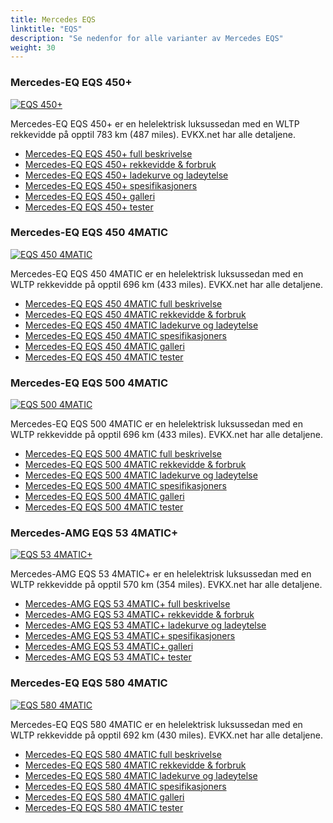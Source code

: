 ```yaml
---
title: Mercedes EQS
linktitle: "EQS"
description: "Se nedenfor for alle varianter av Mercedes EQS"
weight: 30
---
```

### Mercedes-EQ EQS 450+

<a href="eqs_450plus/"><img src="https://media.evkx.net/multimedia/models/mercedes/eqs/eqs_450plus/main_1_st.jpg" class="img-fluid" alt="EQS 450+" ></a>

Mercedes-EQ EQS 450+ er en helelektrisk luksussedan med en WLTP rekkevidde på opptil 783 km (487 miles). EVKX.net har alle detaljene. 

- [Mercedes-EQ EQS 450+ full beskrivelse](eqs_450plus/)
- [Mercedes-EQ EQS 450+ rekkevidde & forbruk](eqs_450plus/rangeandconsumption)
- [Mercedes-EQ EQS 450+ ladekurve og ladeytelse](eqs_450plus/chargingcurve)
- [Mercedes-EQ EQS 450+ spesifikasjoners](eqs_450plus/specifications)
- [Mercedes-EQ EQS 450+ galleri](eqs_450plus/gallery)
- [Mercedes-EQ EQS 450+ tester](eqs_450plus/reviews)

### Mercedes-EQ EQS 450 4MATIC

<a href="eqs_450_4matic/"><img src="https://media.evkx.net/multimedia/models/mercedes/eqs/eqs_450_4matic/main_1_st.jpg" class="img-fluid" alt="EQS 450 4MATIC" ></a>

Mercedes-EQ EQS 450 4MATIC er en helelektrisk luksussedan med en WLTP rekkevidde på opptil 696 km (433 miles). EVKX.net har alle detaljene. 

- [Mercedes-EQ EQS 450 4MATIC full beskrivelse](eqs_450_4matic/)
- [Mercedes-EQ EQS 450 4MATIC rekkevidde & forbruk](eqs_450_4matic/rangeandconsumption)
- [Mercedes-EQ EQS 450 4MATIC ladekurve og ladeytelse](eqs_450_4matic/chargingcurve)
- [Mercedes-EQ EQS 450 4MATIC spesifikasjoners](eqs_450_4matic/specifications)
- [Mercedes-EQ EQS 450 4MATIC galleri](eqs_450_4matic/gallery)
- [Mercedes-EQ EQS 450 4MATIC tester](eqs_450_4matic/reviews)

### Mercedes-EQ EQS 500 4MATIC

<a href="eqs_500_4matic/"><img src="https://media.evkx.net/multimedia/models/mercedes/eqs/eqs_500_4matic/main_1_st.jpg" class="img-fluid" alt="EQS 500 4MATIC" ></a>

Mercedes-EQ EQS 500 4MATIC er en helelektrisk luksussedan med en WLTP rekkevidde på opptil 696 km (433 miles). EVKX.net har alle detaljene. 

- [Mercedes-EQ EQS 500 4MATIC full beskrivelse](eqs_500_4matic/)
- [Mercedes-EQ EQS 500 4MATIC rekkevidde & forbruk](eqs_500_4matic/rangeandconsumption)
- [Mercedes-EQ EQS 500 4MATIC ladekurve og ladeytelse](eqs_500_4matic/chargingcurve)
- [Mercedes-EQ EQS 500 4MATIC spesifikasjoners](eqs_500_4matic/specifications)
- [Mercedes-EQ EQS 500 4MATIC galleri](eqs_500_4matic/gallery)
- [Mercedes-EQ EQS 500 4MATIC tester](eqs_500_4matic/reviews)

### Mercedes-AMG EQS 53 4MATIC+

<a href="eqs_53_4maticplus/"><img src="https://media.evkx.net/multimedia/models/mercedes/eqs/eqs_53_4maticplus/main_1_st.jpg" class="img-fluid" alt="EQS 53 4MATIC+" ></a>

Mercedes-AMG EQS 53 4MATIC+ er en helelektrisk luksussedan med en WLTP rekkevidde på opptil 570 km (354 miles). EVKX.net har alle detaljene. 

- [Mercedes-AMG EQS 53 4MATIC+ full beskrivelse](eqs_53_4maticplus/)
- [Mercedes-AMG EQS 53 4MATIC+ rekkevidde & forbruk](eqs_53_4maticplus/rangeandconsumption)
- [Mercedes-AMG EQS 53 4MATIC+ ladekurve og ladeytelse](eqs_53_4maticplus/chargingcurve)
- [Mercedes-AMG EQS 53 4MATIC+ spesifikasjoners](eqs_53_4maticplus/specifications)
- [Mercedes-AMG EQS 53 4MATIC+ galleri](eqs_53_4maticplus/gallery)
- [Mercedes-AMG EQS 53 4MATIC+ tester](eqs_53_4maticplus/reviews)

### Mercedes-EQ EQS 580 4MATIC

<a href="eqs_580_4matic/"><img src="https://media.evkx.net/multimedia/models/mercedes/eqs/eqs_580_4matic/main_1_st.jpg" class="img-fluid" alt="EQS 580 4MATIC" ></a>

Mercedes-EQ EQS 580 4MATIC er en helelektrisk luksussedan med en WLTP rekkevidde på opptil 692 km (430 miles). EVKX.net har alle detaljene. 

- [Mercedes-EQ EQS 580 4MATIC full beskrivelse](eqs_580_4matic/)
- [Mercedes-EQ EQS 580 4MATIC rekkevidde & forbruk](eqs_580_4matic/rangeandconsumption)
- [Mercedes-EQ EQS 580 4MATIC ladekurve og ladeytelse](eqs_580_4matic/chargingcurve)
- [Mercedes-EQ EQS 580 4MATIC spesifikasjoners](eqs_580_4matic/specifications)
- [Mercedes-EQ EQS 580 4MATIC galleri](eqs_580_4matic/gallery)
- [Mercedes-EQ EQS 580 4MATIC tester](eqs_580_4matic/reviews)

